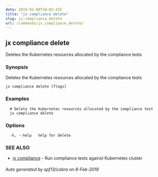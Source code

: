 ```yaml
---
date: 2019-02-08T10:02:43Z
title: "jx compliance delete"
slug: jx_compliance_delete
url: /commands/jx_compliance_delete/
---
```

## jx compliance delete

Deletes the Kubernetes resources allocated by the compliance tests

### Synopsis

Deletes the Kubernetes resources allocated by the compliance tests

```
jx compliance delete [flags]
```

### Examples

```
  # Delete the Kubernetes resources allocated by the compliance test
  jx compliance delete
```

### Options

```
  -h, --help   help for delete
```

### SEE ALSO

* [jx compliance](/commands/jx_compliance/)	 - Run compliance tests against Kubernetes cluster

###### Auto generated by spf13/cobra on 8-Feb-2019
